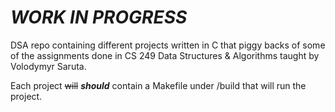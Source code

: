 # *WORK IN PROGRESS* #
DSA repo containing different projects written in C that 
piggy backs of some of the assignments done in CS 249
Data Structures & Algorithms taught by Volodymyr Saruta.

Each project ~~will~~ ***should*** contain a Makefile under /build that
will run the project. 
